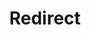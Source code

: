 ﻿---
layout: src/layouts/Redirect.astro
title: Redirect
redirect: https://octopus.com/docs/administration/managing-infrastructure/performance/record-a-memory-trace
pubDate:  2023-01-01
navSearch: false
navSitemap: false
navMenu: false
---
